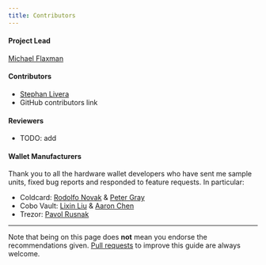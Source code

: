 ```yaml
---
title: Contributors
---
```



#### Project Lead
[Michael Flaxman](https://twitter.com/mflaxman)

#### Contributors
* [Stephan Livera](https://twitter.com/stephanlivera)
* GitHub contributors link

#### Reviewers
* TODO: add

#### Wallet Manufacturers
Thank you to all the hardware wallet developers who have sent me sample units, fixed bug reports and responded to feature requests. In particular:
* Coldcard: [Rodolfo Novak](https://twitter.com/nvk) & [Peter Gray](https://twitter.com/dochex)
* Cobo Vault: [Lixin Liu](https://twitter.com/BitcoinLixin) & [Aaron Chen](https://github.com/aaronisme)
* Trezor: [Pavol Rusnak](https://twitter.com/pavolrusnak)

---

Note that being on this page does **not** mean you endorse the recommendations given.
[Pull requests](https://github.com/btcguide/btcguide.github.io) to improve this guide are always welcome.

